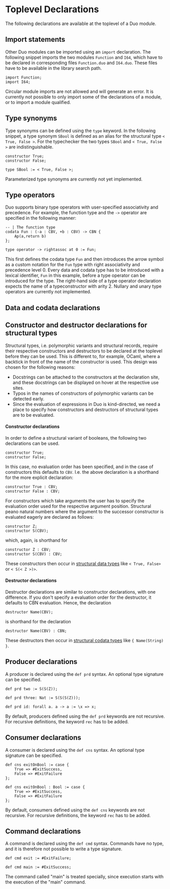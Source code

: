 # Toplevel Declarations

The following declarations are available at the toplevel of a Duo module.

## Import statements

Other Duo modules can be imported using an `import` declaration.
The following snippet imports the two modules `Function` and `I64`, which have to be declared in corresponding files `Function.duo` and `I64.duo`.
These files have to be available in the library search path.

```
import Function;
import I64;
```

Circular module imports are not allowed and will generate an error. It is currently not possible to only import some of the declarations of a module, or to import a module qualified.

## Type synonyms

Type synonyms can be defined using the `type` keyword.
In the following snippet, a type synonym `SBool` is defined as an alias for the structural type `< True, False >`. For the typechecker the two types `SBool` and `< True, False >` are indistinguishable.

```
constructor True;                                                   
constructor False;                                                  
                                                                    
type SBool := < True, False >;  
```
Parameterized type synonyms are currently not yet implemented.

## Type operators

Duo supports binary type operators with user-specified associativity and precedence.
For example, the function type and the `->` operator are specified in the following manner:

```
-- | The function type
codata Fun : (-a : CBV, +b : CBV) -> CBN {
    Ap(a,return b)
};

type operator -> rightassoc at 0 := Fun;
```

This first defines the codata type `Fun` and then introduces the arrow symbol as a custom notation for the `Fun` type with right associativity and precedence level 0.
Every data and codata type has to be introduced with a lexical identifier, `Fun` in this example, before a type operator can be introduced for the type.
The right-hand side of a type operator declaration expects the name of a typeconstructor with arity 2.
Nullary and unary type operators are currently not implemented.

## Data and codata declarations

## Constructor and destructor declarations for structural types

Structural types, i.e. polymorphic variants and structural records, require their respective constructors and destructors to be declared at the toplevel before they can be used.
This is different to, for example, OCaml, where a backtick in front of the name of the constructor is used.
This design was chosen for the following reasons:

- Docstrings can be attached to the constructors at the declaration site, and these docstrings can be displayed on hover at the respective use sites.
- Typos in the names of constructors of polymorphic variants can be detected early.
- Since the evaluation of expressions in Duo is kind-directed, we need a place to specify how constructors and destructors of structural types are to be evaluated.

#### Constructor declarations

In order to define a structural variant of booleans, the following two declarations can be used.

```
constructor True;
constructor False;
```
In this case, no evaluation order has been specified, and in the case of constructors this defaults to `CBV`.
I.e. the above declaration is a shorthand for the more explicit declaration:

```
constructor True : CBV;
constructor False : CBV;
```

For constructors which take arguments the user has to specify the evaluation order used for the respective argument position.
Structural peano natural numbers where the argument to the successor constructor is evaluated eagerly are declared as follows:

```
constructor Z;
constructor S(CBV);
```

which, again, is shorthand for

```
constructor Z : CBV;
constructor S(CBV) : CBV;
```
These constructors then occur in [structural data types](types.md#structural-data-types) like `< True, False> ` or `< S(< Z >)>`.

#### Destructor declarations

Destructor declarations are similar to constructor declarations, with one difference.
If you don't specify a evaluation order for the destructor, it defaults to CBN evaluation.
Hence, the declaration

```
destructor Name(CBV);
```

is shorthand for the declaration

```
destructor Name(CBV) : CBN;
```

These destructors then occur in [structural codata types](types.md#structural-codata-types) like `{ Name(String) }`.

## Producer declarations

A producer is declared using the `def prd` syntax.
An optional type signature can be specified.

```
def prd two := S(S(Z));

def prd three: Nat := S(S(S(Z)));

def prd id: forall a. a -> a := \x => x;
```

By default, producers defined using the `def prd` keywords are not recursive.
For recursive definitions, the keyword `rec` has to be added.

## Consumer declarations

A consumer is declared using the `def cns` syntax.
An optional type signature can be specified.

```
def cns exitOnBool := case {
    True => #ExitSuccess,
    False => #ExitFailure
};

def cns exitOnBool : Bool := case {
    True => #ExitSuccess,
    False => #ExitFailure
};
```

By default, consumers defined using the `def cns` keywords are not recursive.
For recursive definitions, the keyword `rec` has to be added.

## Command declarations

A command is declared using the `def cmd` syntax.
Commands have no type, and it is therefore not possible to write a type signature.

```
def cmd exit := #ExitFailure;

def cmd main := #ExitSuccess;
```

The command called "main" is treated specially, since execution starts with the execution of the "main" command.